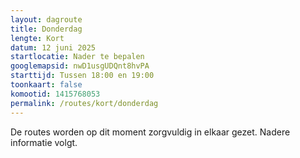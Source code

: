 ```yaml
---
layout: dagroute
title: Donderdag
lengte: Kort
datum: 12 juni 2025
startlocatie: Nader te bepalen
googlemapsid: nwD1usgUDQnt8hvPA
starttijd: Tussen 18:00 en 19:00
toonkaart: false
komootid: 1415768053
permalink: /routes/kort/donderdag
---
```


De routes worden op dit moment zorgvuldig in elkaar gezet. Nadere informatie volgt.  